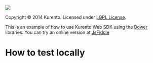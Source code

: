 [![][KurentoImage]][website]

Copyright © 2014 Kurento. Licensed under [LGPL License].

This is an example of how to use Kurento Web SDK using the [Bower] libraries.
You can try an online version at [JsFiddle](http://jsfiddle.net/gh/get/library/pure/kurento/kws-tutorials/contents/PubNub)

How to test locally
===================


[KurentoImage]: https://secure.gravatar.com/avatar/21a2a12c56b2a91c8918d5779f1778bf?s=120
[Bower]: http://bower.io
[LGPL License]: http://www.gnu.org/licenses/lgpl-2.1.html
[website]: http://kurento.org
